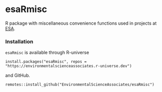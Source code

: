 # esaRmisc

R package with miscellaneous convenience functions used in projects at [ESA](https://esassoc.com/).

### Installation

`esaRmisc` is available through R-universe

```
install.packages("esaRmisc", repos = "https://environmentalscienceassociates.r-universe.dev")
```

and GitHub.

```
remotes::install_github("EnvironmentalScienceAssociates/esaRmisc")
```


